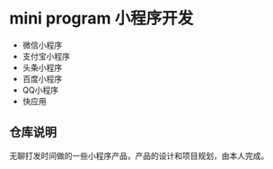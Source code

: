 # mini program 小程序开发
- 微信小程序
- 支付宝小程序
- 头条小程序
- 百度小程序
- QQ小程序
- 快应用

## 仓库说明
无聊打发时间做的一些小程序产品，产品的设计和项目规划，由本人完成。

